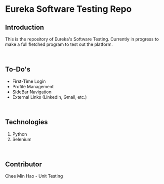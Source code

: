 # **Eureka Software Testing Repo**

## Introduction

This is the repository of Eureka's Software Testing. Currently in progress to make a full fletched program to test out the platform.

<br>

## To-Do's
<ul>
    <li>First-Time Login</li>
    <li>Profile Management</li>
    <li>SideBar Navigation</li>
    <li>External Links (LinkedIn, Gmail, etc.)</li>
</ul>

<br>

## Technologies
1. Python
2. Selenium

<br>

## Contributor
Chee Min Hao - Unit Testing

